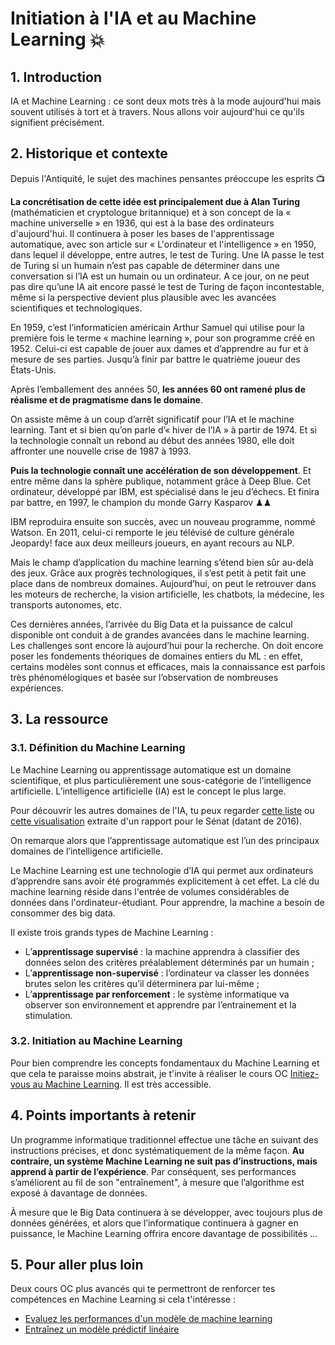 # Initiation à l'IA et au Machine Learning 💥

## 1. Introduction
IA et Machine Learning : ce sont deux mots très à la mode aujourd'hui mais souvent utilisés à tort et à travers. Nous allons voir aujourd'hui ce qu'ils signifient précisément.

## 2. Historique et contexte
Depuis l'Antiquité, le sujet des machines pensantes préoccupe les esprits 📺

**La concrétisation de cette idée est principalement due à Alan Turing** (mathématicien et cryptologue britannique) et à son concept de la « machine universelle » en 1936, qui est à la base des ordinateurs d'aujourd'hui. Il continuera à poser les bases de l'apprentissage automatique, avec son article sur « L'ordinateur et l'intelligence » en 1950, dans lequel il développe, entre autres, le test de Turing. Une IA passe le test de Turing si un humain n’est pas capable de déterminer dans une conversation si l’IA est un humain ou un ordinateur. A ce jour, on ne peut pas dire qu’une IA ait encore passé le test de Turing de façon incontestable, même si la perspective devient plus plausible avec les avancées scientifiques et technologiques.

En 1959, c’est l’informaticien américain Arthur Samuel qui utilise pour la première fois le terme « machine learning », pour son programme créé en 1952. Celui-ci est capable de jouer aux dames et d’apprendre au fur et à mesure de ses parties. Jusqu’à finir par battre le quatrième joueur des États-Unis.

Après l’emballement des années 50, **les années 60 ont ramené plus de réalisme et de pragmatisme dans le domaine**. 

On assiste même à un coup d’arrêt significatif pour l’IA et le machine learning. Tant et si bien qu’on parle d’« hiver de l’IA » à partir de 1974. Et si la technologie connaît un rebond au début des années 1980, elle doit affronter une nouvelle crise de 1987 à 1993. 

**Puis la technologie connaît une accélération de son développement**. Et entre même dans la sphère publique, notamment grâce à Deep Blue. Cet ordinateur, développé par IBM, est spécialisé dans le jeu d’échecs. Et finira par battre, en 1997, le champion du monde Garry Kasparov ♟♟

IBM reproduira ensuite son succès, avec un nouveau programme, nommé Watson. En 2011, celui-ci remporte le jeu télévisé de culture générale Jeopardy! face aux deux meilleurs joueurs, en ayant recours au NLP.

Mais le champ d’application du machine learning s’étend bien sûr au-delà des jeux. Grâce aux progrès technologiques, il s’est petit à petit fait une place dans de nombreux domaines. Aujourd’hui, on peut le retrouver dans les moteurs de recherche, la vision artificielle, les chatbots, la médecine, les transports autonomes, etc.

Ces dernières années, l’arrivée du Big Data et la puissance de calcul disponible ont conduit à de grandes avancées dans le machine learning. Les challenges sont encore là aujourd’hui pour la recherche. On doit encore poser les fondements théoriques de domaines entiers du ML : en effet, certains modèles sont connus et efficaces, mais la connaissance est parfois très phénomélogiques et basée sur l’observation de nombreuses expériences.

## 3. La ressource

### 3.1. Définition du Machine Learning
Le Machine Learning ou apprentissage automatique est un domaine scientifique, et plus particulièrement une sous-catégorie de l’intelligence artificielle. 
L’intelligence artificielle (IA) est le concept le plus large. 

Pour découvrir les autres domaines de l'IA, tu peux regarder [cette liste](http://www.intelligenceartificielle.fr/domaines_IA.php) ou [cette visualisation](https://blog.irt-systemx.fr/wp-content/uploads/2019/02/MachineLearning-768x481.png) extraite d'un rapport pour le Sénat (datant de 2016).

On remarque alors que l’apprentissage automatique est l’un des principaux domaines de l’intelligence artificielle.

Le Machine Learning est une technologie d’IA qui permet aux ordinateurs d’apprendre sans avoir été programmés explicitement à cet effet. La clé du machine learning réside dans l'entrée de volumes considérables de données dans l'ordinateur-étudiant. Pour apprendre, la machine a besoin de consommer des big data.

Il existe trois grands types de Machine Learning :
- L’**apprentissage supervisé** : la machine apprendra à classifier des données selon des critères préalablement déterminés par un humain ;
- L’**apprentissage non-supervisé** : l’ordinateur va classer les données brutes selon les critères qu’il déterminera par lui-même ;
- L’**apprentissage par renforcement** : le système informatique va observer son environnement et apprendre par l’entrainement et la stimulation.

### 3.2. Initiation au Machine Learning
Pour bien comprendre les concepts fondamentaux du Machine Learning et que cela te paraisse moins abstrait, je t'invite à réaliser le cours OC [Initiez-vous au Machine Learning](https://openclassrooms.com/fr/courses/4011851-initiez-vous-au-machine-learning). Il est très accessible.

## 4. Points importants à retenir

Un programme informatique traditionnel effectue une tâche en suivant des instructions précises, et donc systématiquement de la même façon. **Au contraire, un système Machine Learning ne suit pas d’instructions, mais apprend à partir de l’expérience**. Par conséquent, ses performances s’améliorent au fil de son "entraînement", à mesure que l’algorithme est exposé à davantage de données.

À mesure que le Big Data continuera à se développer, avec toujours plus de données générées, et alors que l’informatique continuera à gagner en puissance, le Machine Learning offrira encore davantage de possibilités ... 

## 5. Pour aller plus loin
Deux cours OC plus avancés qui te permettront de renforcer tes compétences en Machine Learning si cela t'intéresse : 
- [Evaluez les performances d'un modèle de machine learning](https://openclassrooms.com/fr/courses/4297211-evaluez-les-performances-dun-modele-de-machine-learning)
- [Entraînez un modèle prédictif linéaire](https://openclassrooms.com/fr/courses/4444646-entrainez-un-modele-predictif-lineaire)


